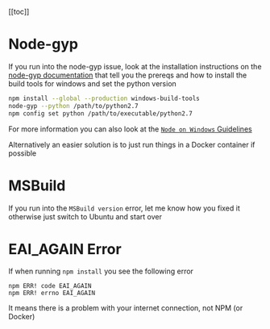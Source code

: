 [[toc]]

# Node-gyp

If you run into the node-gyp issue, look at the installation instructions on the [node-gyp documentation](https://github.com/nodejs/node-gyp#on-windows) that tell you the prereqs and how to install the build tools for windows and set the python version

```bash
npm install --global --production windows-build-tools
node-gyp --python /path/to/python2.7
npm config set python /path/to/executable/python2.7
```

For more information you can also look at the [`Node on Windows` Guidelines](https://github.com/Microsoft/nodejs-guidelines/blob/master/windows-environment.md)

Alternatively an easier solution is to just run things in a Docker container if possible

# MSBuild

If you run into the `MSBuild version` error, let me know how you fixed it otherwise just switch to Ubuntu and start over

# EAI_AGAIN Error

If when running `npm install` you see the following error

```
npm ERR! code EAI_AGAIN
npm ERR! errno EAI_AGAIN
```

It means there is a problem with your internet connection, not NPM (or Docker)
